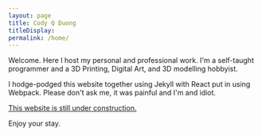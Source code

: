 ```yaml
---
layout: page
title: Cody Q Duong
titleDisplay: 
permalink: /home/
---
```


Welcome. Here I host my personal and professional work. I'm a self-taught programmer and
a 3D Printing, Digital Art, and 3D modelling hobbyist.


I hodge-podged this website together using Jekyll with React put in using Webpack. Please
don't ask me, it was painful and I'm and idiot.

<u>This website is still under construction.</u>

Enjoy your stay.
